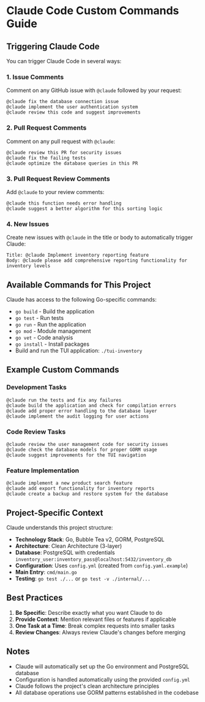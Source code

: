 # Claude Code Custom Commands Guide

## Triggering Claude Code

You can trigger Claude Code in several ways:

### 1. Issue Comments
Comment on any GitHub issue with `@claude` followed by your request:
```
@claude fix the database connection issue
@claude implement the user authentication system
@claude review this code and suggest improvements
```

### 2. Pull Request Comments
Comment on any pull request with `@claude`:
```
@claude review this PR for security issues
@claude fix the failing tests
@claude optimize the database queries in this PR
```

### 3. Pull Request Review Comments
Add `@claude` to your review comments:
```
@claude this function needs error handling
@claude suggest a better algorithm for this sorting logic
```

### 4. New Issues
Create new issues with `@claude` in the title or body to automatically trigger Claude:
```
Title: @claude Implement inventory reporting feature
Body: @claude please add comprehensive reporting functionality for inventory levels
```

## Available Commands for This Project

Claude has access to the following Go-specific commands:
- `go build` - Build the application
- `go test` - Run tests
- `go run` - Run the application
- `go mod` - Module management
- `go vet` - Code analysis
- `go install` - Install packages
- Build and run the TUI application: `./tui-inventory`

## Example Custom Commands

### Development Tasks
```
@claude run the tests and fix any failures
@claude build the application and check for compilation errors  
@claude add proper error handling to the database layer
@claude implement the audit logging for user actions
```

### Code Review Tasks
```
@claude review the user management code for security issues
@claude check the database models for proper GORM usage
@claude suggest improvements for the TUI navigation
```

### Feature Implementation
```
@claude implement a new product search feature
@claude add export functionality for inventory reports
@claude create a backup and restore system for the database
```

## Project-Specific Context

Claude understands this project structure:
- **Technology Stack**: Go, Bubble Tea v2, GORM, PostgreSQL
- **Architecture**: Clean Architecture (3-layer)
- **Database**: PostgreSQL with credentials `inventory_user:inventory_pass@localhost:5432/inventory_db`
- **Configuration**: Uses `config.yml` (created from `config.yaml.example`)
- **Main Entry**: `cmd/main.go`
- **Testing**: `go test ./...` or `go test -v ./internal/...`

## Best Practices

1. **Be Specific**: Describe exactly what you want Claude to do
2. **Provide Context**: Mention relevant files or features if applicable  
3. **One Task at a Time**: Break complex requests into smaller tasks
4. **Review Changes**: Always review Claude's changes before merging

## Notes

- Claude will automatically set up the Go environment and PostgreSQL database
- Configuration is handled automatically using the provided `config.yml`
- Claude follows the project's clean architecture principles
- All database operations use GORM patterns established in the codebase